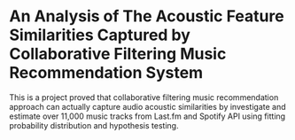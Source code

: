 # An Analysis of The Acoustic Feature Similarities Captured by Collaborative Filtering Music Recommendation System

This is a project proved that collaborative filtering music recommendation approach can actually capture audio
acoustic similarities by investigate and estimate over 11,000 music tracks from Last.fm and Spotify API using fitting probability distribution and hypothesis testing.
